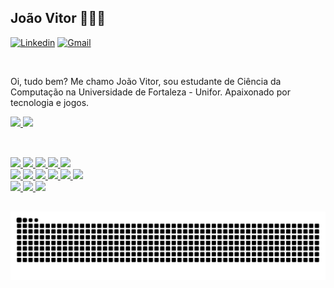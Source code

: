 ## João Vitor 🤙🏼😆


[![Linkedin](https://img.shields.io/badge/-LinkedIn-blue?style=flat&logo=Linkedin&logoColor=white)](https://www.linkedin.com/in/jvrodrigs/)
[![Gmail](https://img.shields.io/badge/-Gmail-c14438?style=flat&logo=Gmail&logoColor=white)](mailto:jvrodrigsuni@edu.unifor.br) 

<br>

Oi, tudo bem? Me chamo João Vitor, sou estudante de Ciência da Computação na Universidade de Fortaleza - Unifor. Apaixonado por tecnologia e jogos. 

<div>
  <a href="https://github.com/jvrodrigs">
  <img height="180em" src="https://github-readme-stats.vercel.app/api?username=jvrodrigs&show_icons=true&theme=dracula&include_all_commits=true&count_private=true"/>
  <img height="180em" src="https://github-readme-stats.vercel.app/api/top-langs/?username=jvrodrigs&layout=compact&langs_count=16&theme=dracula"/>
<div>

##
  
<div style="display: inline_block"><br>
 <img src= "https://img.shields.io/badge/-HTML5-E34F26?style=flat&logo=html5&logoColor=white"> 
 <img src= "https://img.shields.io/badge/-CSS3-1572B6?style=flat&logo=css3&logoColor=white"> 
 <img src= "https://img.shields.io/badge/-JavaScript-black?style=flat&logo=javascript&logoColor=eed718">
 <img src= "https://img.shields.io/badge/-TypeScript-white?style=flat&logo=typescript&logoColor=blue">
 <img src= "https://img.shields.io/badge/-Java-06305b?style=flat&logo=java&logoColor=white"> <br/>
 <img src= "https://img.shields.io/badge/-Python%20-F6CA3E?style=flat&logo=python&logoColor=Dff">
 <img src= "https://img.shields.io/badge/-Visual%20Studio%20Code-2B2B31?style=flat&logo=visual%20studio%20code&logoColor=1A76C5"> 
 <img src= "https://img.shields.io/badge/-Git-black?style=flat&logo=git&logoColor=E34F26"> 
 <img src= "https://img.shields.io/badge/-Docker-208DEC?style=flat&logo=docker&logoColor=white">
 <img src= "https://img.shields.io/badge/-MongoDB-F8F8F8?style=flat&logo=mongodb&logoColor=green">
 <img src= "https://img.shields.io/badge/-PostgreSQL-F8F8F8?style=flat&logo=postgresql&logoColor=31648D"> <br/>
 <img src= "https://img.shields.io/badge/-MySQL-F8F8F8?style=flat&logo=mysql&logoColor=DD732D"> 
 <img src= "https://img.shields.io/badge/-Postman-2B2B31?style=flat&logo=postman&logoColor=EB5824">
 <img src= "https://img.shields.io/badge/-Linux-2B2B31?style=flat&logo=linux&logoColor=EB5824">
</div>
 
##

  
![Snake animation](https://github.com/jvrodrigs/jvrodrigs/blob/output/github-contribution-grid-snake.svg)
